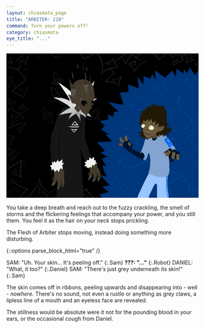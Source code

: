 ```yaml
---
layout: chiasmata_page
title: "ARBITER: 210"
command: Turn your powers off!
category: chiasmata
eye_title: "..."
---
```


![210](/chiasmata/images/narrative/209.png)

You take a deep breath and reach out to the fuzzy crackling, the smell of storms and the flickering feelings that accompany your power, and you still them. You feel it as the hair on your neck stops prickling.

The Flesh of Arbiter stops moving, instead doing something more disturbing.

{::options parse_block_html="true" /}
<div class="dialogue">
SAM: "Uh. Your skin... It's peeling off." 
{:.Sam}
<strong>???: "..."</strong> 
{:.Robot}
DANIEL: "What, it too?" 
{:.Daniel}
SAM: "There's just grey underneath its skin!" 
{:.Sam}
</div>

The skin comes off in ribbons, peeling upwards and disappearing into - well - *nowhere.* There's no sound, not even a rustle or anything as grey claws, a lipless line of a mouth and an eyeless face are revealed.

The stillness would be absolute were it not for the pounding blood in your ears, or the occasional cough from Daniel.